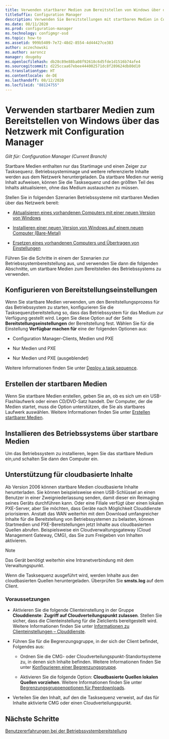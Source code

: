 ```yaml
---
title: Verwenden startbarer Medien zum Bereitstellen von Windows über das Netzwerk
titleSuffix: Configuration Manager
description: Verwenden Sie Bereitstellungen mit startbaren Medien in Configuration Manager, um ein Betriebssystem beim Starten des Zielcomputers bereitzustellen.
ms.date: 08/11/2020
ms.prod: configuration-manager
ms.technology: configmgr-osd
ms.topic: how-to
ms.assetid: 999b5409-7e72-48d2-8554-4d44427ce383
author: aczechowski
ms.author: aaroncz
manager: dougeby
ms.openlocfilehash: db28c89e88ba08f92618c6d5fde1d1516b74afe4
ms.sourcegitcommit: d225ccaa67ebee444002571dc8f289624db80d10
ms.translationtype: HT
ms.contentlocale: de-DE
ms.lasthandoff: 08/12/2020
ms.locfileid: "88124755"
---
```

# <a name="use-bootable-media-to-deploy-windows-over-the-network-with-configuration-manager"></a>Verwenden startbarer Medien zum Bereitstellen von Windows über das Netzwerk mit Configuration Manager

*Gilt für: Configuration Manager (Current Branch)*

Startbare Medien enthalten nur das Startimage und einen Zeiger zur Tasksequenz. Betriebssystemimage und weitere referenzierte Inhalte werden aus dem Netzwerk heruntergeladen. Da startbare Medien nur wenig Inhalt aufweisen, können Sie die Tasksequenz und den größten Teil des Inhalts aktualisieren, ohne das Medium austauschen zu müssen.

Stellen Sie in folgenden Szenarien Betriebssysteme mit startbaren Medien über das Netzwerk bereit:

- [Aktualisieren eines vorhandenen Computers mit einer neuen Version von Windows](refresh-an-existing-computer-with-a-new-version-of-windows.md)

- [Installieren einer neuen Version von Windows auf einem neuen Computer (Bare-Metal)](install-new-windows-version-new-computer-bare-metal.md)

- [Ersetzen eines vorhandenen Computers und Übertragen von Einstellungen](replace-an-existing-computer-and-transfer-settings.md)

Führen Sie die Schritte in einem der Szenarien zur Betriebssystembereitstellung aus, und verwenden Sie dann die folgenden Abschnitte, um startbare Medien zum Bereitstellen des Betriebssystems zu verwenden.

## <a name="configure-deployment-settings"></a>Konfigurieren von Bereitstellungseinstellungen

Wenn Sie startbare Medien verwenden, um den Bereitstellungsprozess für das Betriebssystem zu starten, konfigurieren Sie die Tasksequenzbereitstellung so, dass das Betriebssystem für das Medium zur Verfügung gestellt wird. Legen Sie diese Option auf der Seite **Bereitstellungseinstellungen** der Bereitstellung fest. Wählen Sie für die Einstellung **Verfügbar machen für** eine der folgenden Optionen aus:

- Configuration Manager-Clients, Medien und PXE

- Nur Medien und PXE

- Nur Medien und PXE (ausgeblendet)

Weitere Informationen finden Sie unter [Deploy a task sequence](deploy-a-task-sequence.md).

## <a name="create-the-bootable-media"></a>Erstellen der startbaren Medien

Wenn Sie startbare Medien erstellen, geben Sie an, ob es sich um ein USB-Flashlaufwerk oder einen CD/DVD-Satz handelt. Der Computer, der die Medien startet, muss die Option unterstützen, die Sie als startbares Laufwerk auswählen. Weitere Informationen finden Sie unter [Erstellen startbarer Medien](create-bootable-media.md).

## <a name="install-the-os-from-bootable-media"></a><a name="BKMK_Deploy"></a> Installieren des Betriebssystems über startbare Medien

Um das Betriebssystem zu installieren, legen Sie das startbare Medium ein,und schalten Sie dann den Computer ein.

## <a name="support-for-cloud-based-content"></a>Unterstützung für cloudbasierte Inhalte

<!--6209223-->

Ab Version 2006 können startbare Medien cloudbasierte Inhalte herunterladen. Sie können beispielsweise einen USB-Schlüssel an einen Benutzer in einer Zweigniederlassung senden, damit dieser ein Reimaging seines Geräts durchführen kann. Oder eine Filiale verfügt über einen lokalen PXE-Server, aber Sie möchten, dass Geräte nach Möglichkeit Clouddienste priorisieren. Anstatt das WAN weiterhin mit dem Download umfangreicher Inhalte für die Bereitstellung von Betriebssystemen zu belasten, können Startmedien und PXE-Bereitstellungen jetzt Inhalte aus cloudbasierten Quellen abrufen. Beispielsweise ein Cloudverwaltungsgateway (Cloud Management Gateway, CMG), das Sie zum Freigeben von Inhalten aktivieren.

> [!NOTE]
> Das Gerät benötigt weiterhin eine Intranetverbindung mit dem Verwaltungspunkt.

Wenn die Tasksequenz ausgeführt wird, werden Inhalte aus den cloudbasierten Quellen heruntergeladen. Überprüfen Sie **smsts.log** auf dem Client.

### <a name="prerequisites"></a>Voraussetzungen

- Aktivieren Sie die folgende Clienteinstellung in der Gruppe **Clouddienste**: **Zugriff auf Cloudverteilungspunkt zulassen**. Stellen Sie sicher, dass die Clienteinstellung für die Zielclients bereitgestellt wird. Weitere Informationen finden Sie unter [Informationen zu Clienteinstellungen – Clouddienste](../../core/clients/deploy/about-client-settings.md#cloud-services).

- Führen Sie für die Begrenzungsgruppe, in der sich der Client befindet, Folgendes aus:

  - Ordnen Sie die CMG- oder Cloudverteilungspunkt-Standortsysteme zu, in denen sich Inhalte befinden. Weitere Informationen finden Sie unter [Konfigurieren einer Begrenzungsgruppe](../../core/servers/deploy/configure/boundary-group-procedures.md#bkmk_config).

  - Aktivieren Sie die folgende Option: **Cloudbasierte Quellen lokalen Quellen vorziehen**. Weitere Informationen finden Sie unter [Begrenzungsgruppenoptionen für Peerdownloads](../../core/servers/deploy/configure/boundary-groups.md#bkmk_bgoptions).

- Verteilen Sie den Inhalt, auf den die Tasksequenz verweist, auf das für Inhalte aktivierte CMG oder einen Cloudverteilungspunkt.

## <a name="next-steps"></a>Nächste Schritte

[Benutzererfahrungen bei der Betriebssystembereitstellung](../understand/user-experience.md#task-sequence-wizard)
